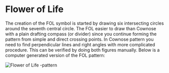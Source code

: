 # Flower of Life

The creation of the FOL symbol is started by drawing six intersecting circles around the seventh central circle. The FOL easier to draw than Cownose with a plain drafting compass (or divider) since you continue forming the pattern from simple and direct crossing points. In Cownose pattern you need to find perpendicular lines and right angles with more complicated procedure. This can be verified by doing both figures manually. Below is a computer generated version of the FOL pattern:

![Flower of Life -pattern](https://floweroflifemystery.files.wordpress.com/2014/09/nacc88yttocc88kuva-2014-9-23-kello-18-26-43.png?w=200)

